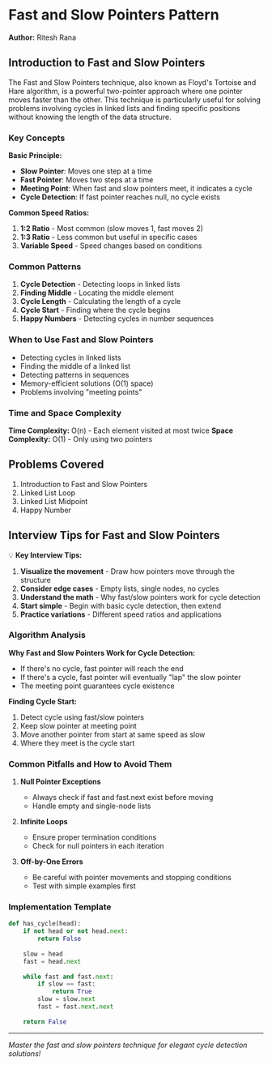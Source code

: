 # Fast and Slow Pointers Pattern

**Author:** Ritesh Rana

## Introduction to Fast and Slow Pointers

The Fast and Slow Pointers technique, also known as Floyd's Tortoise and Hare algorithm, is a powerful two-pointer approach where one pointer moves faster than the other. This technique is particularly useful for solving problems involving cycles in linked lists and finding specific positions without knowing the length of the data structure.

### Key Concepts

**Basic Principle:**
- **Slow Pointer**: Moves one step at a time
- **Fast Pointer**: Moves two steps at a time
- **Meeting Point**: When fast and slow pointers meet, it indicates a cycle
- **Cycle Detection**: If fast pointer reaches null, no cycle exists

**Common Speed Ratios:**
1. **1:2 Ratio** - Most common (slow moves 1, fast moves 2)
2. **1:3 Ratio** - Less common but useful in specific cases
3. **Variable Speed** - Speed changes based on conditions

### Common Patterns

1. **Cycle Detection** - Detecting loops in linked lists
2. **Finding Middle** - Locating the middle element
3. **Cycle Length** - Calculating the length of a cycle
4. **Cycle Start** - Finding where the cycle begins
5. **Happy Numbers** - Detecting cycles in number sequences

### When to Use Fast and Slow Pointers

- Detecting cycles in linked lists
- Finding the middle of a linked list
- Detecting patterns in sequences
- Memory-efficient solutions (O(1) space)
- Problems involving "meeting points"

### Time and Space Complexity

**Time Complexity:** O(n) - Each element visited at most twice
**Space Complexity:** O(1) - Only using two pointers

## Problems Covered

1. Introduction to Fast and Slow Pointers
2. Linked List Loop
3. Linked List Midpoint  
4. Happy Number

## Interview Tips for Fast and Slow Pointers

💡 **Key Interview Tips:**

1. **Visualize the movement** - Draw how pointers move through the structure
2. **Consider edge cases** - Empty lists, single nodes, no cycles
3. **Understand the math** - Why fast/slow pointers work for cycle detection
4. **Start simple** - Begin with basic cycle detection, then extend
5. **Practice variations** - Different speed ratios and applications

### Algorithm Analysis

**Why Fast and Slow Pointers Work for Cycle Detection:**
- If there's no cycle, fast pointer will reach the end
- If there's a cycle, fast pointer will eventually "lap" the slow pointer
- The meeting point guarantees cycle existence

**Finding Cycle Start:**
1. Detect cycle using fast/slow pointers
2. Keep slow pointer at meeting point
3. Move another pointer from start at same speed as slow
4. Where they meet is the cycle start

### Common Pitfalls and How to Avoid Them

1. **Null Pointer Exceptions**
   - Always check if fast and fast.next exist before moving
   - Handle empty and single-node lists

2. **Infinite Loops**
   - Ensure proper termination conditions
   - Check for null pointers in each iteration

3. **Off-by-One Errors**
   - Be careful with pointer movements and stopping conditions
   - Test with simple examples first

### Implementation Template

```python
def has_cycle(head):
    if not head or not head.next:
        return False
    
    slow = head
    fast = head.next
    
    while fast and fast.next:
        if slow == fast:
            return True
        slow = slow.next
        fast = fast.next.next
    
    return False
```

---
*Master the fast and slow pointers technique for elegant cycle detection solutions!*